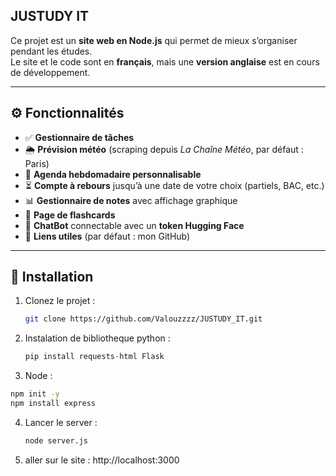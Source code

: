 ## JUSTUDY IT 

Ce projet est un **site web en Node.js** qui permet de mieux s’organiser pendant les études.  
Le site et le code sont en **français**, mais une **version anglaise** est en cours de développement.

---

## ⚙️ Fonctionnalités

- ✅ **Gestionnaire de tâches**
- 🌦️ **Prévision météo** (scraping depuis *La Chaîne Météo*, par défaut : Paris)
- 📅 **Agenda hebdomadaire personnalisable**
- ⏳ **Compte à rebours** jusqu’à une date de votre choix (partiels, BAC, etc.)
- 📊 **Gestionnaire de notes** avec affichage graphique
- 🧩 **Page de flashcards**
- 🤖 **ChatBot** connectable avec un **token Hugging Face**
- 🔗 **Liens utiles** (par défaut : mon GitHub)

---

## 🚀 Installation

1. Clonez le projet :
   ```bash
   git clone https://github.com/Valouzzzz/JUSTUDY_IT.git
   ```

2. Instalation de bibliotheque python :
   ```python
   pip install requests-html Flask
   ```
3. Node :
  ```bash
  npm init -y
  npm install express
  ```
4. Lancer le server :
   ```bash
   node server.js
   ```
5. aller sur le site :
http://localhost:3000
